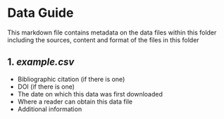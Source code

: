 # Data Guide
This markdown file contains metadata on the data files within this folder including the sources, content and format of the files in this folder

## 1. _example.csv_

- Bibliographic citation (if there is one)
- DOI (if there is one)
- The date on which this data was first downloaded
- Where a reader can obtain this data file
- Additional information

